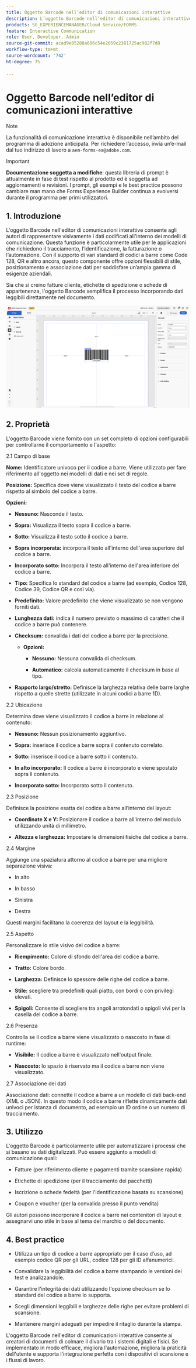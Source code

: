 ```yaml
---
title: Oggetto Barcode nell’editor di comunicazioni interattive
description: L’oggetto Barcode nell’editor di comunicazioni interattive in AEM Forms consente agli autori di rappresentare visivamente i dati codificati all’interno dei modelli di comunicazione.
products: SG_EXPERIENCEMANAGER/Cloud Service/FORMS
feature: Interactive Communication
role: User, Developer, Admin
source-git-commit: acad9e05288a606c54e2059c2381725ac982f7d8
workflow-type: tm+mt
source-wordcount: '742'
ht-degree: 7%

---
```



# Oggetto Barcode nell’editor di comunicazioni interattive

>[!NOTE]
>
> La funzionalità di comunicazione interattiva è disponibile nell’ambito del programma di adozione anticipata. Per richiedere l’accesso, invia un’e-mail dal tuo indirizzo di lavoro a `aem-forms-ea@adobe.com`.

>[!IMPORTANT]
>
> **Documentazione soggetta a modifiche**: questa libreria di prompt è attualmente in fase di test rispetto al prodotto ed è soggetta ad aggiornamenti e revisioni. I prompt, gli esempi e le best practice possono cambiare man mano che Forms Experience Builder continua a evolversi durante il programma per primi utilizzatori.

## &#x200B;1. Introduzione

L&#39;oggetto Barcode nell&#39;editor di comunicazioni interattive consente agli autori di rappresentare visivamente i dati codificati all&#39;interno dei modelli di comunicazione. Questa funzione è particolarmente utile per le applicazioni che richiedono il tracciamento, l’identificazione, la fatturazione o l’automazione. Con il supporto di vari standard di codici a barre come Code 128, QR e altro ancora, questo componente offre opzioni flessibili di stile, posizionamento e associazione dati per soddisfare un’ampia gamma di esigenze aziendali.

Sia che si creino fatture cliente, etichette di spedizione o schede di appartenenza, l&#39;oggetto Barcode semplifica il processo incorporando dati leggibili direttamente nel documento.

![Trova documento IC](/help/forms/interactive-communication/assets/barcode.png)

## &#x200B;2. Proprietà

L&#39;oggetto Barcode viene fornito con un set completo di opzioni configurabili per controllarne il comportamento e l&#39;aspetto:

2.1 Campo di base

**Nome:** Identificatore univoco per il codice a barre. Viene utilizzato per fare riferimento all&#39;oggetto nei modelli di dati e nei set di regole.

**Posizione:** Specifica dove viene visualizzato il testo del codice a barre rispetto al simbolo del codice a barre.

**Opzioni:**

- **Nessuno:** Nasconde il testo.

- **Sopra:** Visualizza il testo sopra il codice a barre.

- **Sotto:** Visualizza il testo sotto il codice a barre.

- **Sopra incorporata:** incorpora il testo all&#39;interno dell&#39;area superiore del codice a barre.

- **Incorporato sotto:** Incorpora il testo all&#39;interno dell&#39;area inferiore del codice a barre.

- **Tipo:** Specifica lo standard del codice a barre (ad esempio, Codice 128, Codice 39, Codice QR e così via).

- **Predefinito:** Valore predefinito che viene visualizzato se non vengono forniti dati.

- **Lunghezza dati:** indica il numero previsto o massimo di caratteri che il codice a barre può contenere.

- **Checksum:** convalida i dati del codice a barre per la precisione.

   - **Opzioni:**

      - **Nessuno:** Nessuna convalida di checksum.

      - **Automatico:** calcola automaticamente il checksum in base al tipo.

- **Rapporto largo/stretto:** Definisce la larghezza relativa delle barre larghe rispetto a quelle strette (utilizzate in alcuni codici a barre 1D).

2.2 Ubicazione

Determina dove viene visualizzato il codice a barre in relazione al contenuto:

- **Nessuno:** Nessun posizionamento aggiuntivo.

- **Sopra:** inserisce il codice a barre sopra il contenuto correlato.

- **Sotto:** inserisce il codice a barre sotto il contenuto.

- **In alto incorporato:** Il codice a barre è incorporato e viene spostato sopra il contenuto.

- **Incorporato sotto:** Incorporato sotto il contenuto.

2.3 Posizione

Definisce la posizione esatta del codice a barre all’interno del layout:

- **Coordinate X e Y:** Posizionare il codice a barre all&#39;interno del modulo utilizzando unità di millimetro.

- **Altezza e larghezza:** Impostare le dimensioni fisiche del codice a barre.

2.4 Margine

Aggiunge una spaziatura attorno al codice a barre per una migliore separazione visiva:

- In alto

- In basso

- Sinistra

- Destra

Questi margini facilitano la coerenza del layout e la leggibilità.

2.5 Aspetto

Personalizzare lo stile visivo del codice a barre:

- **Riempimento:** Colore di sfondo dell&#39;area del codice a barre.

- **Tratto:** Colore bordo.

- **Larghezza:** Definisce lo spessore delle righe del codice a barre.

- **Stile:** scegliere tra predefiniti quali piatto, con bordi o con privilegi elevati.

- **Spigoli:** Consente di scegliere tra angoli arrotondati o spigoli vivi per la casella del codice a barre.

2.6 Presenza

Controlla se il codice a barre viene visualizzato o nascosto in fase di runtime:

- **Visibile:** Il codice a barre è visualizzato nell&#39;output finale.

- **Nascosto:** lo spazio è riservato ma il codice a barre non viene visualizzato.

2.7 Associazione dei dati

Associazione dati: connette il codice a barre a un modello di dati back-end (XML o JSON). In questo modo il codice a barre riflette dinamicamente dati univoci per istanza di documento, ad esempio un ID ordine o un numero di tracciamento.

## &#x200B;3. Utilizzo

L&#39;oggetto Barcode è particolarmente utile per automatizzare i processi che si basano su dati digitalizzati. Può essere aggiunto a modelli di comunicazione quali:

- Fatture (per riferimento cliente e pagamenti tramite scansione rapida)

- Etichette di spedizione (per il tracciamento dei pacchetti)

- Iscrizione o schede fedeltà (per l&#39;identificazione basata su scansione)

- Coupon e voucher (per la convalida presso il punto vendita)

Gli autori possono incorporare il codice a barre nei contenitori di layout e assegnarvi uno stile in base al tema del marchio o del documento.

## &#x200B;4. Best practice

- Utilizza un tipo di codice a barre appropriato per il caso d’uso, ad esempio codice QR per gli URL, codice 128 per gli ID alfanumerici.

- Convalidare la leggibilità del codice a barre stampando le versioni dei test e analizzandole.

- Garantire l&#39;integrità dei dati utilizzando l&#39;opzione checksum se lo standard del codice a barre lo supporta.

- Scegli dimensioni leggibili e larghezze delle righe per evitare problemi di scansione.

- Mantenere margini adeguati per impedire il ritaglio durante la stampa.

L&#39;oggetto Barcode nell&#39;editor di comunicazioni interattive consente ai creatori di documenti di colmare il divario tra i sistemi digitali e fisici. Se implementato in modo efficace, migliora l&#39;automazione, migliora la praticità dell&#39;utente e supporta l&#39;integrazione perfetta con i dispositivi di scansione e i flussi di lavoro.
